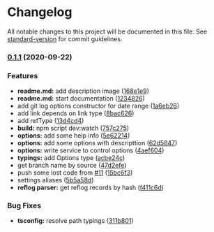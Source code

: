 # Changelog

All notable changes to this project will be documented in this file. See [standard-version](https://github.com/conventional-changelog/standard-version) for commit guidelines.

### [0.1.1](https://github.com/MoonW1nd/codestory/compare/v0.1.0...v0.1.1) (2020-09-22)


### Features

* **readme.md:** add description image ([168e1e9](https://github.com/MoonW1nd/codestory/commit/168e1e9473f765dd3a8734ba7dca964188425aca))
* **readme.md:** start documentation ([1234826](https://github.com/MoonW1nd/codestory/commit/1234826f0f7488276fbd747f9ba688d93a5721ad))
* add git log options constructor for date range ([1a6eb26](https://github.com/MoonW1nd/codestory/commit/1a6eb263992f4b9fcf0b62bf28e2daf93ff712ca))
* add link depends on link type ([8bac626](https://github.com/MoonW1nd/codestory/commit/8bac6268b80be8a6d78969406c9d33b36fd58c39))
* add refType ([13d4cd4](https://github.com/MoonW1nd/codestory/commit/13d4cd4a09316163f318f05014912ce204521fb5))
* **build:** npm script dev:watch ([757c275](https://github.com/MoonW1nd/codestory/commit/757c2755cb1f888a84ed5e0c47e386eebea4ac21))
* **options:** add some help info ([5e62214](https://github.com/MoonW1nd/codestory/commit/5e62214da9b686b9debefee1638dadb8125794eb))
* **options:** add some options with descripttion ([62d5847](https://github.com/MoonW1nd/codestory/commit/62d58475ac5d644ed3bfd63f02ca5527034653d1))
* **options:** write service to control options ([4aef604](https://github.com/MoonW1nd/codestory/commit/4aef6041376fd408452d8293be2cd7ff727bd7c0))
* **typings:** add Options type ([acbe24c](https://github.com/MoonW1nd/codestory/commit/acbe24c115bdcccf1275b0832f87e2e1f4a07996))
* get branch name by source ([47d2efe](https://github.com/MoonW1nd/codestory/commit/47d2efed1d4bcb6a3f8acb1fa6546072e3dbeeca))
* push some lost code from [#11](https://github.com/MoonW1nd/codestory/issues/11) ([15bc6f3](https://github.com/MoonW1nd/codestory/commit/15bc6f380d921f07db83b991b5cbf36e50681626))
* settings aliases ([5b5a58d](https://github.com/MoonW1nd/codestory/commit/5b5a58d98275eb65262b0108b9f2d38f902f9795))
* **reflog parser:** get reflog records by hash ([f411c6d](https://github.com/MoonW1nd/codestory/commit/f411c6decdf42d56a640f96280f264d2631fe271))


### Bug Fixes

* **tsconfig:** resolve path typings ([311b801](https://github.com/MoonW1nd/codestory/commit/311b80157d9aace2af4f583795eebb4ef3fd2ed8))
